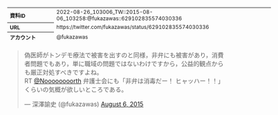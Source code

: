 <table style="font-size: 9pt; width: 610px; margin-bottom: 20px; height: 80px;">
<tbody>
    <tr>
        <th align=left>資料ID</th>
        <td align=left>2022-08-26_103006_TW::2015-08-06_103258:@fukazawas::629102835574030336</td>
    </tr>
    <tr>
        <th align=left>URL</th>
        <td align=left>https://twitter.com/fukazawas/status/629102835574030336</td>
    </tr>
    <tr>
        <th align=left>アカウント</th>
        <td align=left>@fukazawas</td>
    </tr>
    <tr>
        <th align=left>ユーザ名</th>
        <td align=left>深澤諭史</td>
    </tr>
    <tr>
        <th align=left>ツイートの記録日時</th>
        <td align=left>2022-08-26_103006_</td>
    </tr>
</tbody>
</table>
<blockquote class="twitter-tweet" data-width="450"  data-lang="ja"><p lang="ja" dir="ltr">偽医師がトンデモ療法で被害を出すのと同様，非弁にも被害があり，消費者問題でもあり，単に職域の問題ではないわけですから，公益的観点からも厳正対処すべきですよね。<br>RT <a href="https://twitter.com/noooooooorth?ref_src=twsrc%5Etfw">@Noooooooorth</a> 弁護士会にも「非弁は消毒だー！ ヒャッハー！！」くらいの気概が欲しいところである。</p>&mdash; 深澤諭史 (@fukazawas) <a href="https://twitter.com/fukazawas/status/629102835574030336?ref_src=twsrc%5Etfw">August 6, 2015</a></blockquote>
<script async src="https://platform.twitter.com/widgets.js" charset="utf-8"></script>



